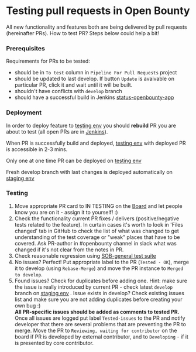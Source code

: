# Testing pull requests in Open Bounty

All new functionality and features both are being delivered by pull requests (hereinafter PRs).
How to test PR? Steps below could help a bit!

### Prerequisites
Requirements for PRs to be tested:
* should be in `To test` column in `Pipeline For Pull Requests` project
* should be updated to last develop. If button `Update` is avaivable on particular PR, click it and wait until it will be built.
* shouldn't have conflicts with `develop` branch
* should have a successful build in Jenkins [status-openbounty-app](https://jenkins.status.im/job/status-openbounty/job/status-openbounty-app/view/change-requests/)


### Deployment
In order to deploy feature to [testing env](https://testing.openbounty.status.im/) you should **rebuild** PR you are about to test (all open PRs are in [Jenkins](https://jenkins.status.im/job/status-openbounty/job/status-openbounty-app/view/change-requests/)).

When PR is successfully build and deployed, [testing env](https://testing.openbounty.status.im/) with deployed PR is accessible in 2-3 mins.

Only one at one time PR can be deployed on [testing env](https://testing.openbounty.status.im/)

Fresh develop branch with last changes is deployed automatically on [staging env](https://openbounty.status.im:444) 

### Testing
1)  Move appropriate PR card to IN TESTING on the [Board](https://github.com/status-im/open-bounty/projects/3) and let people know you are on it - assign it to yourself! :)
2)  Сheck the functionality current PR fixes / delivers (positive/negative tests related to the feature). In curtain cases it's worth to look in 'Files changed' tab in GitHub to check the list of what was changed to get understanding of the test coverage or "weak" places that have to be covered. Ask PR-author in #openbounty channel in slack what was changed if it's not clear from the notes in PR.
3)  Check reasonable regression using [SOB-general test suite](https://ethstatus.testrail.net/index.php?/suites/view/27&group_by=cases:section_id&group_order=asc)
4)  No issues? Perfect! Put appropriate label to the PR (`Tested - OK`), merge it to develop (using `Rebase-Merge`) and move the PR instance to `Merged to develop`. 
5)  Found issues? Check for duplicates before adding one. Hint: make sure the issue is really introduced by current PR - check latest `develop` branch on [staging env](https://openbounty.status.im:444) . Issue exists in develop? Check existing issues list and make sure you are not adding duplicates before creating your own bug :)  
**All PR-specific issues should be added as comments to tested PR.** 
Once all issues are logged put label `Tested-issues` to the PR and notify developer that there are several problems that are preventing the PR to merge. Move the PR to `Reviewing, waiting for contributor` on the board if PR is developed by external contributor, and to `Developing` - if it is presented by core contributor.

